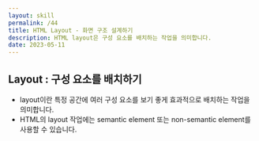 ```yaml
---
layout: skill
permalink: /44
title: HTML Layout - 화면 구조 설계하기
description: HTML layout은 구성 요소를 배치하는 작업을 의미합니다.
date: 2023-05-11
---
```



## Layout : 구성 요소를 배치하기

- layout이란 특정 공간에 여러 구성 요소를 보기 좋게 효과적으로 배치하는 작업을 의미합니다.
- HTML의 layout 작업에는 semantic element 또는 non-semantic element를 사용할 수 있습니다.


